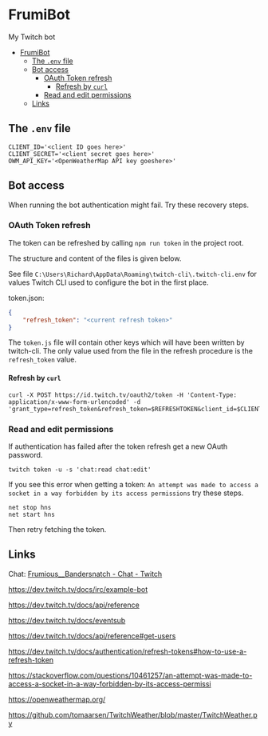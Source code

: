 # FrumiBot

My Twitch bot

- [FrumiBot](#frumibot)
  - [The `.env` file](#the-env-file)
  - [Bot access](#bot-access)
    - [OAuth Token refresh](#oauth-token-refresh)
      - [Refresh by `curl`](#refresh-by-curl)
    - [Read and edit permissions](#read-and-edit-permissions)
  - [Links](#links)

## The `.env` file

```plaintext
CLIENT_ID='<client ID goes here>'
CLIENT_SECRET='<client secret goes here>'
OWM_API_KEY='<OpenWeatherMap API key goeshere>'
```

## Bot access

When running the bot authentication might fail.  Try these recovery steps.

### OAuth Token refresh

The token can be refreshed by calling `npm run token` in the project root.

The structure and content of the files is given below.

See file `C:\Users\Richard\AppData\Roaming\twitch-cli\.twitch-cli.env` for values Twitch CLI used to configure the bot in the first place.

token.json:

```json
{
    "refresh_token": "<current refresh token>"
}
```

The `token.js` file will contain other keys which will have been written by twitch-cli.  The only value used from the file in the refresh procedure is the `refresh_token` value.

#### Refresh by `curl`

```shell
curl -X POST https://id.twitch.tv/oauth2/token -H 'Content-Type: application/x-www-form-urlencoded' -d 'grant_type=refresh_token&refresh_token=$REFRESHTOKEN&client_id=$CLIENTID&client_secret=$CLIENTSECRET'
```

### Read and edit permissions

If authentication has failed after the token refresh get a new OAuth password.

```shell
twitch token -u -s 'chat:read chat:edit'
```

If you see this error when getting a token:
`An attempt was made to access a socket in a way forbidden by its access permissions` try these steps.

```shell
net stop hns
net start hns
```

Then retry fetching the token.

## Links

Chat: [Frumious__Bandersnatch - Chat - Twitch](https://www.twitch.tv/popout/frumious__bandersnatch/chat?popout=)

https://dev.twitch.tv/docs/irc/example-bot

https://dev.twitch.tv/docs/api/reference

https://dev.twitch.tv/docs/eventsub

https://dev.twitch.tv/docs/api/reference#get-users

https://dev.twitch.tv/docs/authentication/refresh-tokens#how-to-use-a-refresh-token

https://stackoverflow.com/questions/10461257/an-attempt-was-made-to-access-a-socket-in-a-way-forbidden-by-its-access-permissi

https://openweathermap.org/

https://github.com/tomaarsen/TwitchWeather/blob/master/TwitchWeather.py
